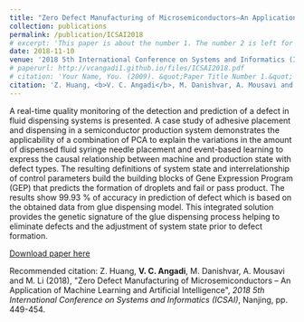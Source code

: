 ```yaml
---
title: "Zero Defect Manufacturing of Microsemiconductors–An Application of Machine Learning and Artificial Intelligence"
collection: publications
permalink: /publication/ICSAI2018
# excerpt: 'This paper is about the number 1. The number 2 is left for future work.'
date: 2018-11-10
venue: '2018 5th International Conference on Systems and Informatics (ICSAI), Nanjing, China'
# paperurl: http://vcangadi1.github.io/files/ICSAI2018.pdf
# citation: 'Your Name, You. (2009). &quot;Paper Title Number 1.&quot; <i>Journal 1</i>. 1(1).'
citation: 'Z. Huang, <b>V. C. Angadi</b>, M. Danishvar, A. Mousavi and M. Li (2018), &quot;Zero Defect Manufacturing of Microsemiconductors – An Application of Machine Learning and Artificial Intelligence&quot;, <i>In 2018 5th International Conference on Systems and Informatics (ICSAI)</i>, Nanjing, pp. 449-454.'
---
```

A real-time quality monitoring of the detection and prediction of a defect in fluid dispensing systems is presented. A case study of adhesive placement and dispensing in a semiconductor production system demonstrates the applicability of a combination of PCA to explain the variations in the amount of dispensed fluid syringe needle placement and event-based learning to express the causal relationship between machine and production state with defect types. The resulting definitions of system state and interrelationship of control parameters build the building blocks of Gene Expression Program (GEP) that predicts the formation of droplets and fail or pass product. The results show 99.93 % of accuracy in prediction of defect which is based on the obtained data from glue dispensing model. This integrated solution provides the genetic signature of the glue dispensing process helping to eliminate defects and the adjustment of system state prior to defect formation.

[Download paper here](https://doi.org/10.1109/ICSAI.2018.8599292)

Recommended citation: Z. Huang, <b>V. C. Angadi</b>, M. Danishvar, A. Mousavi and M. Li (2018), &quot;Zero Defect Manufacturing of Microsemiconductors – An Application of Machine Learning and Artificial Intelligence&quot;, <i>2018 5th International Conference on Systems and Informatics (ICSAI)</i>, Nanjing, pp. 449-454.
